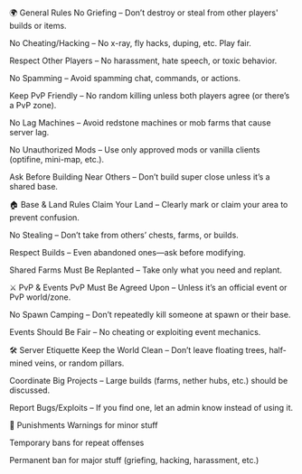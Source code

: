 🌍  General Rules
No Griefing – Don’t destroy or steal from other players' builds or items.

No Cheating/Hacking – No x-ray, fly hacks, duping, etc. Play fair.

Respect Other Players – No harassment, hate speech, or toxic behavior.

No Spamming – Avoid spamming chat, commands, or actions.

Keep PvP Friendly – No random killing unless both players agree (or there’s a PvP zone).

No Lag Machines – Avoid redstone machines or mob farms that cause server lag.

No Unauthorized Mods – Use only approved mods or vanilla clients (optifine, mini-map, etc.).

Ask Before Building Near Others – Don’t build super close unless it’s a shared base.

🏠  Base & Land Rules
Claim Your Land – Clearly mark or claim your area to prevent confusion.

No Stealing – Don’t take from others’ chests, farms, or builds.

Respect Builds – Even abandoned ones—ask before modifying.

Shared Farms Must Be Replanted – Take only what you need and replant.

⚔️  PvP & Events
PvP Must Be Agreed Upon – Unless it’s an official event or PvP world/zone.

No Spawn Camping – Don’t repeatedly kill someone at spawn or their base.

Events Should Be Fair – No cheating or exploiting event mechanics.

🛠️  Server Etiquette
Keep the World Clean – Don’t leave floating trees, half-mined veins, or random pillars.

Coordinate Big Projects – Large builds (farms, nether hubs, etc.) should be discussed.

Report Bugs/Exploits – If you find one, let an admin know instead of using it.

🛑  Punishments
Warnings for minor stuff

Temporary bans for repeat offenses

Permanent ban for major stuff (griefing, hacking, harassment, etc.)
